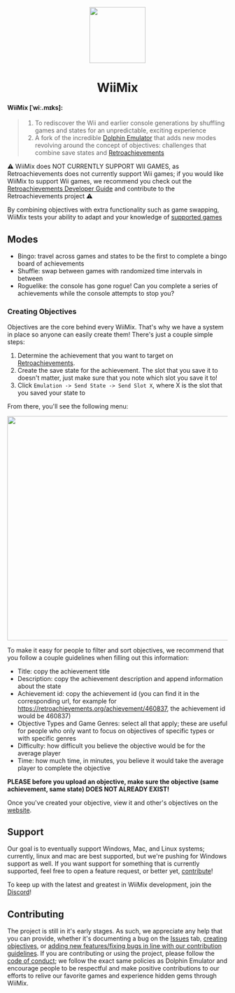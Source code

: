 <p align="center">
  <a href="https://wiimix.vulcan.moe">
    <img src="https://github.com/WiiMake/WiiMix/blob/master/Data/dolphin-emu.png?raw=true" height="128">
  </a>
  <h1 align="center">WiiMix</h1>
</p>

#### WiiMix [ˈwiː.mɪks]:

> 1. To rediscover the Wii and earlier console generations by shuffling games and states for an unpredictable, exciting experience
> 2. A fork of the incredible [Dolphin Emulator](https://dolphin-emu.org) that adds new modes revolving around the concept of objectives: challenges that combine save states and [Retroachievements](https://retroachievements.org/)

⚠️ WiiMix does NOT CURRENTLY SUPPORT WII GAMES, as Retroachievements does not currently support Wii games; if you would like WiiMix to support Wii games, we recommend you check out the [Retroachievements Developer Guide](https://docs.retroachievements.org/developer-docs/getting-started-as-an-achievement-developer.html) and contribute to the Retroachievements project ⚠️

By combining objectives with extra functionality such as game swapping, WiiMix tests your ability to adapt and your knowledge of [supported games](https://wiimake.github.io/static-site/)

## Modes

- Bingo: travel across games and states to be the first to complete a bingo board of achievements
- Shuffle: swap between games with randomized time intervals in between
- Roguelike: the console has gone rogue! Can you complete a series of achievements while the console attempts to stop you?

### Creating Objectives

Objectives are the core behind every WiiMix. That's why we have a system in place so anyone can easily create them! There's just a couple simple steps:
1. Determine the achievement that you want to target on [Retroachievements](https://retroachievements.org/).
2. Create the save state for the achievement. The slot that you save it to doesn't matter, just make sure that you note which slot you save it to!
3. Click ```Emulation -> Send State -> Send Slot X```, where X is the slot that you saved your state to

From there, you'll see the following menu:

<p align="center">
  <img src="https://github.com/WiiMake/WiiMix/blob/master/Data/state-send-menu.png?raw=true" height="512">
</p>

To make it easy for people to filter and sort objectives, we recommend that you follow a couple guidelines when filling out this information:
- Title: copy the achievement title
- Description: copy the achievement description and append information about the state
- Achievement id: copy the achievement id (you can find it in the corresponding url, for example for https://retroachievements.org/achievement/460837, the achievement id would be 460837)
- Objective Types and Game Genres: select all that apply; these are useful for people who only want to focus on objectives of specific types or with specific genres
- Difficulty: how difficult you believe the objective would be for the average player
- Time: how much time, in minutes, you believe it would take the average player to complete the objective

**PLEASE before you upload an objective, make sure the objective (same achievement, same state) DOES NOT ALREADY EXIST!**

Once you've created your objective, view it and other's objectives on the [website](https:://wiimix.vulcan.moe).

## Support

Our goal is to eventually support Windows, Mac, and Linux systems; currently, linux and mac are best supported, but we're pushing for Windows support as well. If you want support for something that is currently supported, feel free to open a feature request, or better yet, [contribute](https://github.com/WiiMake/WiiMix/blob/master/README.md#contributing)!

To keep up with the latest and greatest in WiiMix development, join the [Discord](https://discord.gg/ZvHMaqBZpB)!

## Contributing

The project is still in it's early stages. As such, we appreciate any help that you can provide, whether it's documenting a bug on the [Issues](https://github.com/WiiMake/WiiMix/issues) tab, [creating objectives](#creating-objectives), or [adding new features/fixing bugs in line with our contribution guidelines](https://github.com/WiiMake/WiiMix/blob/master/Contributing.md). If you are contributing or using the project, please follow the [code of conduct](https://github.com/WiiMake/WiiMix/blob/master/CODE_OF_CONDUCT.md); we follow the exact same policies as Dolphin Emulator and encourage people to be respectful and make positive contributions to our efforts to relive our favorite games and experience hidden gems through WiiMix.
